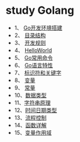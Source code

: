 # study Golang
- 1、 [Go开发环境搭建](./1-开发环境.md)
- 2、 [目录结构](./2-Go目录结构.md)
- 3、 [开发规则](./3-Go开发规则.md)
- 4、 [HelloWorld](./4-第一个helloworld程序.md)
- 5、 [Go常用命令](./5-Go常用命令.md)
- 6、 [Go语言特性](./6-Go语言特性.md)
- 7、 [标识符和关键字](./7-标识符和关键字.md)
- 8、 [变量](./8-变量.md)
- 9、 [常量](./9-常量.md)
- 10、[数据类型](10-基本数据类型.md)
- 11、[字符串原理](./11-字符串原理.md)
- 12、[时间日期类型](./12-时间日期类型.md)
- 13、[流程控制](./13-流程控制.md)
- 14、[函数详解](./14-函数.md)
- 15、[变量作用域](./15-变量作用域.md)
